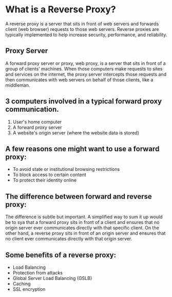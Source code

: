 # What is a Reverse Proxy?
A reverse proxy is a server that sits in front of web servers and forwards client (web browser) requests to those web servers. Reverse proxies are typically implemented to help increase security, performance, and reliability.

## Proxy Server
A forward proxy server or proxy, web proxy, is a server that sits in front of a group of clients' machines. When those computers make requests to sites and services on the internet, the proxy server intercepts those requests and then communicates with web servers on behalf of those clients, like a middleman.
## 3 computers involved in a typical forward proxy communication.
1. User's home computer
2. A forward proxy server
3. A website's origin server (where the website data is stored)
## A few reasons one might want to use a forward proxy:
* To avoid state or institutional browsing restrictions
* To block access to certain content
* To protect their identity online

## The difference between forward and reverse proxy:
The difference is subtle but important. A simplified way to sum it up would be to sya that a forward proxy sits in front of a client and ensures that no origin server ever communicates directly with that specific client. On the other hand, a reverse proxy sits in front of an origin server and ensures that no client ever communicates directly with that origin server.

## Some benefits of a reverse proxy:
* Load Balancing
* Protection from attacks
* Global Server Load Balancing (GSLB)
* Caching
* SSL encryption